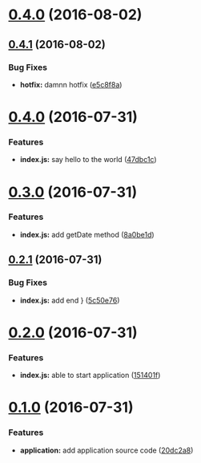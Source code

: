 <a name="0.4.0"></a>
# [0.4.0](https://github.com/aaronroberson/gulp-conventional-release/compare/0.4.1...v0.4.0) (2016-08-02)



<a name="0.4.1"></a>
## [0.4.1](https://github.com/aaronroberson/gulp-conventional-release/compare/v0.4.0...0.4.1) (2016-08-02)


### Bug Fixes

* **hotfix:** damnn hotfix ([e5c8f8a](https://github.com/aaronroberson/gulp-conventional-release/commit/e5c8f8a))



<a name="0.4.0"></a>
# [0.4.0](https://github.com/aaronroberson/gulp-conventional-release/compare/v0.3.0...v0.4.0) (2016-07-31)


### Features

* **index.js:** say hello to the world ([47dbc1c](https://github.com/aaronroberson/gulp-conventional-release/commit/47dbc1c))



<a name="0.3.0"></a>
# [0.3.0](https://github.com/aaronroberson/gulp-conventional-release/compare/v0.2.1...v0.3.0) (2016-07-31)


### Features

* **index.js:** add getDate method ([8a0be1d](https://github.com/aaronroberson/gulp-conventional-release/commit/8a0be1d))



<a name="0.2.1"></a>
## [0.2.1](https://github.com/aaronroberson/gulp-conventional-release/compare/v0.2.0...v0.2.1) (2016-07-31)


### Bug Fixes

* **index.js:** add end } ([5c50e76](https://github.com/aaronroberson/gulp-conventional-release/commit/5c50e76))



<a name="0.2.0"></a>
# [0.2.0](https://github.com/aaronroberson/gulp-conventional-release/compare/v0.1.0...v0.2.0) (2016-07-31)


### Features

* **index.js:** able to start application ([151401f](https://github.com/aaronroberson/gulp-conventional-release/commit/151401f))



<a name="0.1.0"></a>
# [0.1.0](https://github.com/aaronroberson/gulp-conventional-release/compare/20dc2a8...v0.1.0) (2016-07-31)


### Features

* **application:** add application source code ([20dc2a8](https://github.com/aaronroberson/gulp-conventional-release/commit/20dc2a8))



